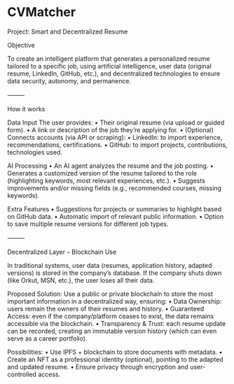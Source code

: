 # CVMatcher

Project: Smart and Decentralized Resume

Objective

To create an intelligent platform that generates a personalized resume tailored to a specific job, using artificial intelligence, user data (original resume, LinkedIn, GitHub, etc.), and decentralized technologies to ensure data security, autonomy, and permanence.

⸻

How it works

Data Input
The user provides:
• Their original resume (via upload or guided form).
• A link or description of the job they’re applying for.
• (Optional) Connects accounts (via API or scraping):
• LinkedIn: to import experience, recommendations, certifications.
• GitHub: to import projects, contributions, technologies used.

AI Processing
• An AI agent analyzes the resume and the job posting.
• Generates a customized version of the resume tailored to the role (highlighting keywords, most relevant experiences, etc.).
• Suggests improvements and/or missing fields (e.g., recommended courses, missing keywords).

Extra Features
• Suggestions for projects or summaries to highlight based on GitHub data.
• Automatic import of relevant public information.
• Option to save multiple resume versions for different job types.

⸻

Decentralized Layer – Blockchain Use

In traditional systems, user data (resumes, application history, adapted versions) is stored in the company’s database. If the company shuts down (like Orkut, MSN, etc.), the user loses all their data.

Proposed Solution: Use a public or private blockchain to store the most important information in a decentralized way, ensuring:
• Data Ownership: users remain the owners of their resumes and history.
• Guaranteed Access: even if the company/platform ceases to exist, the data remains accessible via the blockchain.
• Transparency & Trust: each resume update can be recorded, creating an immutable version history (which can even serve as a career portfolio).

Possibilities:
• Use IPFS + blockchain to store documents with metadata.
• Create an NFT as a professional identity (optional), pointing to the adapted and updated resume.
• Ensure privacy through encryption and user-controlled access.